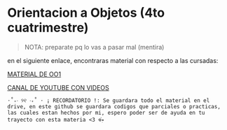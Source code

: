 # Orientacion a Objetos (4to cuatrimestre)
 > NOTA: preparate pq lo vas a pasar mal (mentira) 

en el siguiente enlace, encontraras material con respecto a las cursadas:

[MATERIAL DE OO1 ](https://drive.google.com/drive/folders/1T6AJCtPYdO7j2P1-IHxj6LOq9LC_PmpC?usp=sharing)

[CANAL DE YOUTUBE CON VIDEOS](https://www.youtube.com/@dulicito)


`⋅˚₊‧ ୨୧ ‧₊˚ ⋅ ¡ RECORDATORIO !: Se guardara todo el material en el drive, en este github se guardara codigos que parciales o practicas, las cuales estan hechos por mi, espero poder ser de ayuda en tu trayecto con esta materia <3 𖦹๋࣭⭑`
